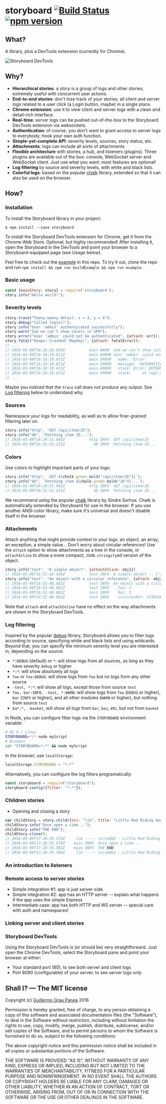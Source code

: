 # storyboard [![Build Status](https://travis-ci.org/guigrpa/storyboard.svg)](https://travis-ci.org/guigrpa/storyboard) [![npm version](https://img.shields.io/npm/v/storyboard.svg)](https://www.npmjs.com/package/storyboard) 

## What?

A library, plus a DevTools extension (currently for Chrome).

![Storyboard DevTools](https://github.com/guigrpa/storyboard/blob/master/docs/xxxx.png?raw=true)


## Why?

* **Hierarchical stories**: a *story* is a group of logs and other stories, extremely useful with concurrent user actions.
* **End-to-end stories**: don't lose track of your stories; all client and server logs related to a user click (a Login button, maybe) in a single place.
* **Chrome extension**: use it to view client and server logs with a clean and detail-rich interface.
* **Real-time**: server logs can be pushed out-of-the-box to the Storyboard DevTools extension via websockets.
* **Authentication**: of course, you don't want to grant access to server logs to everybody; hook your own auth function.
* **Simple-yet-complete API**: severity levels, sources, story status, etc.
* **Attachments**: logs can include all sorts of attachments
* **Flexible architecture** with stories, a hub, and listeners (plugins). Three plugins are available out of the box: console, WebSocket server and WebSocket client. Just use what you want: most features are optional!
* **Log filtering** by source and severity levels, with white and black lists.
* **Colorful logs**: based on the popular [chalk](https://github.com/chalk/chalk) library, extended so that it can also be used on the browser.


## How?

### Installation

To install the Storyboard library in your project:

```
$ npm install --save storyboard
```

To install the Storyboard DevTools extension for Chrome, get it from the Chrome Web Store. Optional, but highly recommended! After installing it, open the Storyboard in the DevTools and point your browser to a Storyboard-equipped page (see *Usage* below).

Feel free to check out the [example](https://github.com/guigrpa/storyboard/blob/master/src/example) in this repo. To try it out, clone the repo and run `npm install && npm run buildExample && npm run example`.


### Basic usage

```js
const {mainStory: story} = require('storyboard');
story.info("Hello world!");
```


### Severity levels

```js
story.trace("Teeny-weeny detail: x = 3, y = 4");
story.debug("Called login()");
story.info("User 'admin' authenticated successfully");
story.warn("Sad we can't show colors in GFM");
story.error("User 'admin' could not be authenticated", {attach: err});
story.fatal("Ooops! Crashed! Mayday!", {attach: fatalError});
// ...
// 2016-03-09T16:18:19.659Z           main WARN  Sad we can't show colors in GFM
// 2016-03-09T16:18:19.672Z           main ERROR User 'admin' could not be authenticated
// 2016-03-09T16:18:19.672Z           main ERROR   name: 'Error'
// 2016-03-09T16:18:19.672Z           main ERROR   message: 'AUTHENTICATION_ERROR'
// 2016-03-09T16:18:19.672Z           main ERROR   stack: Error: AUTHENTICATION_ERROR
// 2016-03-09T16:18:19.672Z           main ERROR   stack:     at repl:3:11
// ...
```

Maybe you noticed that the `trace` call does not produce any output. See [Log filtering](#log-filtering) below to understand why.


### Sources

Namespace your logs for readability, as well as to allow finer-grained filtering later on.

```js
story.info("http", "GET /api/item/25");
story.info("db", "Fetching item 25...");
// 2016-03-09T16:29:51.943Z           http INFO  GET /api/item/25
// 2016-03-09T16:31:52.231Z             db INFO  Fetching item 25...
```


### Colors

Use colors to highlight important parts of your logs:

```js
story.info("http", `GET ${chalk.green.bold("/api/item/26")}`);
story.info("db", `Fetching item ${chalk.green.bold("26")}...`);
// 2016-03-09T16:29:51.943Z           http INFO  GET /api/item/26
// 2016-03-09T16:31:52.231Z             db INFO  Fetching item 26...
```

We recommend using the popular [chalk](https://github.com/chalk/chalk) library by Sindre Sorhus. Chalk is automatically extended by Storyboard for use in the browser. If you use another ANSI-color library, make sure it's universal and doesn't disable itself in the browser.


### Attachments

Attach anything that might provide context to your logs: an object, an array, an exception, a simple value... Don't worry about circular references! Use the `attach` option to show attachments as a tree in the console, or `attachInline` to show a more compact, `JSON.stringify`ed version of the object.

```js
story.info("test", "A simple object", {attachInline: obj1})
// 2016-03-09T16:51:16.436Z           test INFO  A simple object -- {"foo":2,"bar":3}
story.info("test", "An object with a circular reference", {attach: obj2})
// 2016-03-09T16:52:48.882Z           test INFO  An object with a circular reference
// 2016-03-09T16:52:48.882Z           test INFO    foo: 2
// 2016-03-09T16:52:48.882Z           test INFO    bar: 3
// 2016-03-09T16:52:48.882Z           test INFO    circularRef: [CIRCULAR]
```

Note that `attach` and `attachInline` have no effect on the way attachments are shown in the Storyboard DevTools.


### Log filtering

Inspired by the popular [debug](https://github.com/visionmedia/debug) library, Storyboard allows you to filter logs according to source, specifying white and black lists and using wildcards. Beyond that, you can specify the minimum severity level you are interested in, depending on the source:

* `*:DEBUG` (default) or `*`: will show logs from all sources, as long as they have severity `debug` or higher
* `*:*`: will show absolutely all logs
* `foo` or `foo:DEBUG`: will show logs from `foo` but no logs from any other source
* `-test, *:*`: will show all logs, except those from source `test`
* `foo, bar:INFO, -test, *:WARN`: will show logs from `foo` (`DEBUG` or higher), `bar` (`INFO` or higher), and all other modules (`WARN` or higher), but nothing from source `test`
* `ba*:*, -basket`, will show all logs from `bar`, `baz`, etc. but not from `basket`

In Node, you can configure filter logs via the `STORYBOARD` environment variable:

```bash
# OS X / Linux
STORYBOARD=*:* node myScript
# Windows
set "STORYBOARD=*:*" && node myScript
```

In the browser, use `localStorage`:

```js
localStorage.STORYBOARD = "*:*"
```

Alternatively, you can configure the log filters programatically:

```js
const storyboard = require("storyboard");
storyboard.config({filter: "*:*"});
```


### Children stories

- Opening and closing a story

```js
var childStory = story.child({src: "lib", title: "Little Red Riding Hood"});
childStory.info("Once open a time...");
childStory.info("THE END");
childStory.close();
// 2016-03-09T17:28:35.574Z     lib ----- ss/ce8b2 - Little Red Riding Hood [CREATED]
// 2016-03-09T17:28:35.578Z    main INFO  Once open a time...
// 2016-03-09T17:28:35.582Z    main INFO  THE END
// 2016-03-09T17:28:35.586Z     lib ----- ss/ce8b2 - Little Red Riding Hood [CLOSED]
```

### An introduction to listeners

### Remote access to server stories

- Simple integration #1: app is just server-side
- Simple integration #2: app has an HTTP server -- explain what happens if the app uses the simple Express 
- Intermediate case: app has both HTTP and WS server -- special care with auth and namespaces!

### Linking server and client stories


### Storyboard DevTools

Using the Storyboard DevTools is (or should be) very straightforward. Just open the Chrome DevTools, select the Storyboard pane and point your browser at either:

- Your standard port (80), to see both server and client logs
- Port 8090 (configurable) of your server, to see server logs only




## Shall I? — The MIT license

Copyright (c) [Guillermo Grau Panea](https://github.com/guigrpa) 2016

Permission is hereby granted, free of charge, to any person obtaining a copy
of this software and associated documentation files (the "Software"), to deal
in the Software without restriction, including without limitation the rights
to use, copy, modify, merge, publish, distribute, sublicense, and/or sell
copies of the Software, and to permit persons to whom the Software is
furnished to do so, subject to the following conditions:

The above copyright notice and this permission notice shall be included in all
copies or substantial portions of the Software.

THE SOFTWARE IS PROVIDED "AS IS", WITHOUT WARRANTY OF ANY KIND, EXPRESS OR
IMPLIED, INCLUDING BUT NOT LIMITED TO THE WARRANTIES OF MERCHANTABILITY,
FITNESS FOR A PARTICULAR PURPOSE AND NONINFRINGEMENT. IN NO EVENT SHALL THE
AUTHORS OR COPYRIGHT HOLDERS BE LIABLE FOR ANY CLAIM, DAMAGES OR OTHER
LIABILITY, WHETHER IN AN ACTION OF CONTRACT, TORT OR OTHERWISE, ARISING FROM,
OUT OF OR IN CONNECTION WITH THE SOFTWARE OR THE USE OR OTHER DEALINGS IN THE
SOFTWARE.
